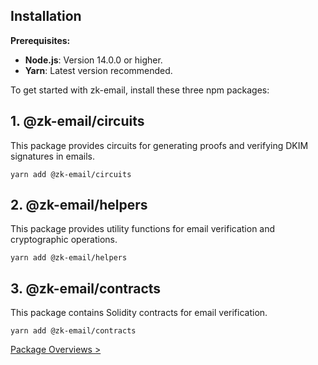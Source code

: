 ## **Installation**

**Prerequisites:**

- **Node.js**: Version 14.0.0 or higher.
- **Yarn**: Latest version recommended.

To get started with zk-email, install these three npm packages:

## **1. @zk-email/circuits**
This package provides circuits for generating proofs and verifying DKIM signatures in emails.
```
yarn add @zk-email/circuits
```

## **2.  @zk-email/helpers**
This package provides utility functions for email verification and cryptographic operations.
```
yarn add @zk-email/helpers
```

## **3.  @zk-email/contracts**
This package contains Solidity contracts for email verification.
```
yarn add @zk-email/contracts
```


[Package Overviews >](/docs/zkEmailDocs/Package%20Overviews/README.md)
